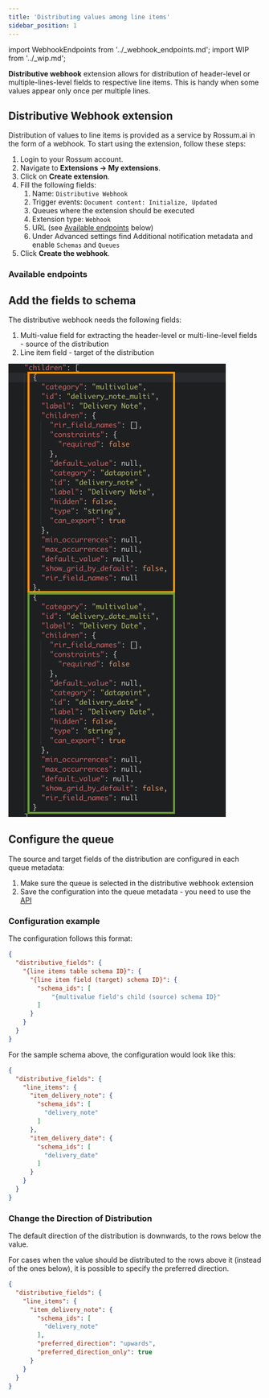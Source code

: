 ```yaml
---
title: 'Distributing values among line items'
sidebar_position: 1
---
```


import WebhookEndpoints from '../\_webhook_endpoints.md';
import WIP from '../\_wip.md';

**Distributive webhook** extension allows for distribution of header-level or multiple-lines-level fields to respective line items. This is handy when some values appear only once per multiple lines.

## Distributive Webhook extension

Distribution of values to line items is provided as a service by Rossum.ai in the form of a webhook. To start using the extension, follow these steps:

1. Login to your Rossum account.
1. Navigate to **Extensions → My extensions**.
1. Click on **Create extension**.
1. Fill the following fields:
   1. Name: `Distributive Webhook`
   1. Trigger events: `Document content: Initialize, Updated`
   1. Queues where the extension should be executed
   1. Extension type: `Webhook`
   1. URL (see [Available endpoints](#available-endpoints) below)
   1. Under Advanced settings find Additional notification metadata and enable `Schemas` and `Queues`
1. Click **Create the webhook**.

### Available endpoints

<WebhookEndpoints
  eu1="https://elis.rossum.ai/svc/distributive/validate"
  eu2="https://{your domain}.rossum.app/svc/distributive/validate"
  us="https://us.app.rossum.ai/svc/distributive/validate"
  jp="https://shared-jp.app.rossum.ai/svc/distributive/validate"
/>

## Add the fields to schema

The distributive webhook needs the following fields:

1. Multi-value field for extracting the header-level or multi-line-level fields - source of the distribution
1. Line item field - target of the distribution

![Example with 2 multi-value fields](./img/schema.png)

## Configure the queue

The source and target fields of the distribution are configured in each queue metadata:

1. Make sure the queue is selected in the distributive webhook extension
1. Save the configuration into the queue metadata - you need to use the [API](https://elis.rossum.ai/api/docs/#queue)

### Configuration example

The configuration follows this format:

```json
{
  "distributive_fields": {
    "{line items table schema ID}": {
      "{line item field (target) schema ID}": {
        "schema_ids": [
            "{multivalue field's child (source) schema ID}"
        ]
      }
    }
  }
}
```

For the sample schema above, the configuration would look like this:

```json
{
  "distributive_fields": {
    "line_items": {
      "item_delivery_note": {
        "schema_ids": [
          "delivery_note"
        ]
      },
      "item_delivery_date": {
        "schema_ids": [
          "delivery_date"
        ]
      }
    }
  }
}
```

### Change the Direction of Distribution

The default direction of the distribution is downwards, to the rows below the value.

For cases when the value should be distributed to the rows above it (instead of the ones below), it is possible to specify the preferred direction.

```json {8,9}
{
  "distributive_fields": {
    "line_items": {
      "item_delivery_note": {
        "schema_ids": [
          "delivery_note"
        ],
        "preferred_direction": "upwards",
        "preferred_direction_only": true
      }
    }
  }
}
```


